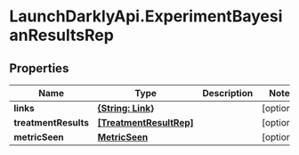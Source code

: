 # LaunchDarklyApi.ExperimentBayesianResultsRep

## Properties

Name | Type | Description | Notes
------------ | ------------- | ------------- | -------------
**links** | [**{String: Link}**](Link.md) |  | [optional] 
**treatmentResults** | [**[TreatmentResultRep]**](TreatmentResultRep.md) |  | [optional] 
**metricSeen** | [**MetricSeen**](MetricSeen.md) |  | [optional] 


